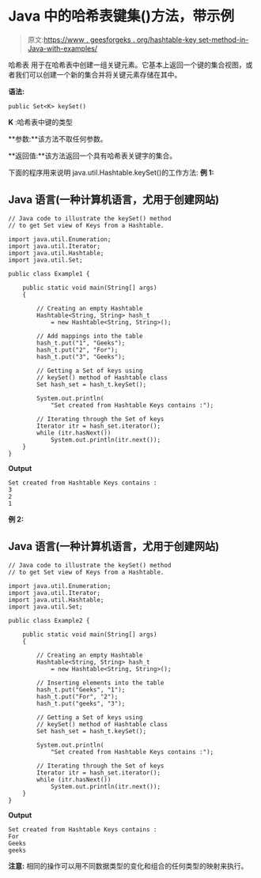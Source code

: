# Java 中的哈希表键集()方法，带示例

> 原文:[https://www . geesforgeks . org/hashtable-key set-method-in-Java-with-examples/](https://www.geeksforgeeks.org/hashtable-keyset-method-in-java-with-examples/)

哈希表 用于在哈希表中创建一组关键元素。它基本上返回一个键的集合视图，或者我们可以创建一个新的集合并将关键元素存储在其中。

**语法:**

```
public Set<K> keySet()
```

**K** :哈希表中键的类型

**参数:**该方法不取任何参数。

**返回值:**该方法返回一个具有哈希表关键字的集合。

下面的程序用来说明 java.util.Hashtable.keySet()的工作方法:
**例 1:**

## Java 语言(一种计算机语言，尤用于创建网站)

```
// Java code to illustrate the keySet() method
// to get Set view of Keys from a Hashtable.

import java.util.Enumeration;
import java.util.Iterator;
import java.util.Hashtable;
import java.util.Set;

public class Example1 {

    public static void main(String[] args)
    {

        // Creating an empty Hashtable
        Hashtable<String, String> hash_t
            = new Hashtable<String, String>();

        // Add mappings into the table
        hash_t.put("1", "Geeks");
        hash_t.put("2", "For");
        hash_t.put("3", "Geeks");

        // Getting a Set of keys using
        // keySet() method of Hashtable class
        Set hash_set = hash_t.keySet();

        System.out.println(
            "Set created from Hashtable Keys contains :");

        // Iterating through the Set of keys
        Iterator itr = hash_set.iterator();
        while (itr.hasNext())
            System.out.println(itr.next());
    }
}
```

**Output**

```
Set created from Hashtable Keys contains :
3
2
1
```

**例 2:**

## Java 语言(一种计算机语言，尤用于创建网站)

```
// Java code to illustrate the keySet() method
// to get Set view of Keys from a Hashtable.

import java.util.Enumeration;
import java.util.Iterator;
import java.util.Hashtable;
import java.util.Set;

public class Example2 {

    public static void main(String[] args)
    {

        // Creating an empty Hashtable
        Hashtable<String, String> hash_t
            = new Hashtable<String, String>();

        // Inserting elements into the table
        hash_t.put("Geeks", "1");
        hash_t.put("For", "2");
        hash_t.put("geeks", "3");

        // Getting a Set of keys using
        // keySet() method of Hashtable class
        Set hash_set = hash_t.keySet();

        System.out.println(
            "Set created from Hashtable Keys contains :");

        // Iterating through the Set of keys
        Iterator itr = hash_set.iterator();
        while (itr.hasNext())
            System.out.println(itr.next());
    }
}
```

**Output**

```
Set created from Hashtable Keys contains :
For
Geeks
geeks
```

**注意:** 相同的操作可以用不同数据类型的变化和组合的任何类型的映射来执行。